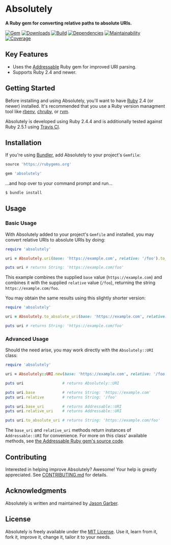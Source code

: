 # Absolutely

**A Ruby gem for converting relative paths to absolute URIs.**

[![Gem](https://img.shields.io/gem/v/absolutely.svg?style=for-the-badge)](https://rubygems.org/gems/absolutely)
[![Downloads](https://img.shields.io/gem/dt/absolutely.svg?style=for-the-badge)](https://rubygems.org/gems/absolutely)
[![Build](https://img.shields.io/travis/com/jgarber623/absolutely/master.svg?style=for-the-badge)](https://travis-ci.com/jgarber623/absolutely)
[![Dependencies](https://img.shields.io/depfu/jgarber623/absolutely.svg?style=for-the-badge)](https://depfu.com/github/jgarber623/absolutely)
[![Maintainability](https://img.shields.io/codeclimate/maintainability/jgarber623/absolutely.svg?style=for-the-badge)](https://codeclimate.com/github/jgarber623/absolutely)
[![Coverage](https://img.shields.io/codeclimate/c/jgarber623/absolutely.svg?style=for-the-badge)](https://codeclimate.com/github/jgarber623/absolutely/code)

## Key Features

- Uses the [Addressable](https://github.com/sporkmonger/addressable) Ruby gem for improved URI parsing.
- Supports Ruby 2.4 and newer.

## Getting Started

Before installing and using Absolutely, you'll want to have [Ruby](https://www.ruby-lang.org) 2.4 (or newer) installed. It's recommended that you use a Ruby version managment tool like [rbenv](https://github.com/rbenv/rbenv), [chruby](https://github.com/postmodern/chruby), or [rvm](https://github.com/rvm/rvm).

Absolutely is developed using Ruby 2.4.4 and is additionally tested against Ruby 2.5.1 using [Travis CI](https://travis-ci.com/jgarber623/absolutely).

## Installation

If you're using [Bundler](https://bundler.io), add Absolutely to your project's `Gemfile`:

```ruby
source 'https://rubygems.org'

gem 'absolutely'
```

…and hop over to your command prompt and run…

```sh
$ bundle install
```

## Usage

### Basic Usage

With Absolutely added to your project's `Gemfile` and installed, you may convert relative URIs to absolute URIs by doing:

```ruby
require 'absolutely'

uri = Absolutely.uri(base: 'https://example.com', relative: '/foo').to_absolute_uri

puts uri # returns String: 'https://example.com/foo'
```

This example combines the supplied `base` value (`https://example.com`) and combines it with the supplied `relative` value (`/foo`), returning the string `https://example.com/foo`.

You may obtain the same results using this slightly shorter version:

```ruby
require 'absolutely'

uri = Absolutely.to_absolute_uri(base: 'https://example.com', relative: '/foo')

puts uri # returns String: 'https://example.com/foo'
```

### Advanced Usage

Should the need arise, you may work directly with the `Absolutely::URI` class:

```ruby
require 'absolutely'

uri = Absolutely::URI.new(base: 'https://example.com', relative: '/foo')

puts uri                 # returns Absolutely::URI

puts uri.base            # returns String: 'https://example.com'
puts uri.relative        # returns String: '/foo'

puts uri.base_uri        # returns Addressable::URI
puts uri.relative_uri    # returns Addressable::URI

puts uri.to_absolute_uri # returns String: 'https://example.com/foo'
```

The `base_uri` and `relative_uri` methods return instances of `Addressable::URI` for convenience. For more on this class' available methods, see [the Addressable Ruby gem's source code](https://github.com/sporkmonger/addressable).

## Contributing

Interested in helping improve Absolutely? Awesome! Your help is greatly appreciated. See [CONTRIBUTING.md](https://github.com/jgarber623/absolutely/blob/master/CONTRIBUTING.md) for details.

## Acknowledgments

Absolutely is written and maintained by [Jason Garber](https://sixtwothree.org).

## License

Absolutely is freely available under the [MIT License](https://opensource.org/licenses/MIT). Use it, learn from it, fork it, improve it, change it, tailor it to your needs.
